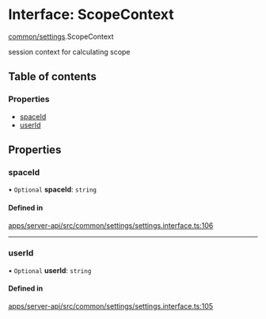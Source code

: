 # Interface: ScopeContext

[common/settings](../modules/common_settings.md).ScopeContext

session context for calculating scope

## Table of contents

### Properties

- [spaceId](common_settings.ScopeContext.md#spaceid)
- [userId](common_settings.ScopeContext.md#userid)

## Properties

### <a id="spaceid" name="spaceid"></a> spaceId

• `Optional` **spaceId**: `string`

#### Defined in

[apps/server-api/src/common/settings/settings.interface.ts:106](https://github.com/brickdoc/brickdoc/blob/master/apps/server-api/src/common/settings/settings.interface.ts#L106)

---

### <a id="userid" name="userid"></a> userId

• `Optional` **userId**: `string`

#### Defined in

[apps/server-api/src/common/settings/settings.interface.ts:105](https://github.com/brickdoc/brickdoc/blob/master/apps/server-api/src/common/settings/settings.interface.ts#L105)
